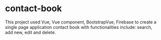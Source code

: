 # contact-book
This project used Vue, Vue component, BootstrapVue, Firebase to create a single page application contact book
with functionalities include: search, add new, edit and delete.
